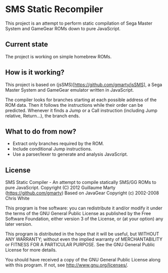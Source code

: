 # SMS Static Recompiler

This project is an attempt to perform static compilation of Sega Master System and GameGear ROMs down to pure JavaScript.

## Current state

The project is working on simple homebrew ROMs.

## How is it working?

This project is based on (jsSMS)[https://github.com/gmarty/jsSMS], a Sega Master System and GameGear emulator written in JavaScript.

The compiler looks for branches starting at each possible address of the ROM data.
Then it follows the instructions while their order can be predicted.
Whenever it finds a Jump or a Call instruction (including Jump relative, Return...), the branch ends.

## What to do from now?

* Extract only branches required by the ROM.
* Include conditional Jump instructions.
* Use a parser/lexer to generate and analysis JavaScript.

## License

SMS Static Compiler - An attempt to compile statically SMS/GG ROMs to pure JavaScript.
Copyright (C) 2012  Guillaume Marty (https://github.com/gmarty)
Based on JavaGear Copyright (c) 2002-2008 Chris White

This program is free software: you can redistribute it and/or modify
it under the terms of the GNU General Public License as published by
the Free Software Foundation, either version 3 of the License, or
(at your option) any later version.

This program is distributed in the hope that it will be useful,
but WITHOUT ANY WARRANTY; without even the implied warranty of
MERCHANTABILITY or FITNESS FOR A PARTICULAR PURPOSE.  See the
GNU General Public License for more details.

You should have received a copy of the GNU General Public License
along with this program.  If not, see <http://www.gnu.org/licenses/>.
